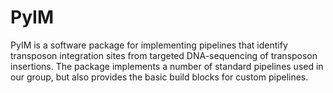 PyIM
=======================

PyIM is a software package for implementing pipelines that identify transposon
integration sites from targeted DNA-sequencing of transposon insertions. The
package implements a number of standard pipelines used in our group, but also
provides the basic build blocks for custom pipelines.
